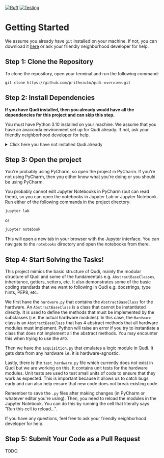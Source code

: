 [![Ruff](https://github.com/prithviulm/qudi-overview/actions/workflows/ruff.yml/badge.svg)](https://github.com/prithviulm/qudi-overview/actions/workflows/ruff.yml)
[![Testing](https://github.com/prithviulm/qudi-overview/actions/workflows/test.yml/badge.svg)](https://github.com/prithviulm/qudi-overview/actions/workflows/test.yml)


# Getting Started

We assume you already have `git` installed on your machine. If not, you can download it [here](https://git-scm.com/downloads) or ask your friendly neighborhood developer for help.

## Step 1: Clone the Repository

To clone the repository, open your terminal and run the following command:

```git
git clone https://github.com/prithviulm/qudi-overview.git
```

## Step 2: Install Dependencies

**If you have Qudi installed, then you already would have all the dependencies for this project and can skip this step.**

You must have Python 3.10 installed on your machine. We assume that you have an anaconda environment set up for Qudi already. If not, ask your friendly neighborhood developer for help.

<details>
  <summary>Click here you have not installed Qudi already</summary>

Run the following command if you are not using a virtual environment or have no idea what a virtual environment is:
```bash
pip install -r requirements.txt
```

or if you are using a virtual environment:

```bash
conda install --file requirements_conda.txt
```
</details>


## Step 3: Open the project

You're probably using PyCharm, so open the project in PyCharm. If you're not using PyCharm, then you either know what you're doing or you should be using PyCharm.

You probably cannot edit Jupyter Notebooks in PyCharm (but can read them), so you can open the notebooks in Jupyter Lab or Jupyter Notebook. Run either of the following commands in the project directory:

```bash
jupyter lab
```

or

```bash
jupyter notebook
```

This will open a new tab in your browser with the Jupyter interface. You can navigate to the `notebooks` directory and open the notebooks from there.

## Step 4: Start Solving the Tasks!

This project mimics the basic structure of Qudi, mainly the modular structure of Qudi and some of the fundamentals e.g. `AbstractBaseClasses`, inheritance, getters, setters, etc. It also demonstrates some of the basic coding standards that we want to following in Qudi e.g. docstrings, type hints, PEP8, etc.

We first have the `hardware.py` that contains the `AbstractBaseClass` for the hardware. An `AbstractBaseClass` is a class that cannot be instantiated directly. It is used to define the methods that must be implemented by the subclasses (i.e. the actual hardware modules). In this case, the `Hardware` class is an `AbstractBaseClass` that has 4 abstract methods that all hardware modules must implement. Python will raise an error if you try to instantiate a class that does not implement all the abstract methods. You may encounter this when trying to use the `APD`.

Then we have the `acquisition.py` that emulates a logic module in Qudi. It gets data from any hardware i.e. it is hardware-agnostic.

Lastly, there is the `test_hardware.py` file which currently does not exist in Qudi but we are working on this. It contains unit tests for the hardware modules. Unit tests are used to test small units of code to ensure that they work as expected. This is important because it allows us to catch bugs early and can also help ensure that new code does not break existing code.

Remember to save the `.py` files after making changes (in PyCharm or whatever editor you're using). Then, you need to reload the modules in the Jupyter Notebook. You can do this by running the cell that literally says "Run this cell to reload...".

If you have any questions, feel free to ask your friendly neighborhood developer for help.

## Step 5: Submit Your Code as a Pull Request

TODO.
